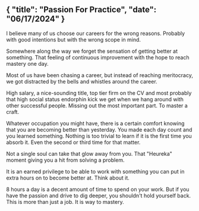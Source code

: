 {
  "title": "Passion For Practice",
  "date": "06/17/2024"
}
---

I believe many of us choose our careers for the wrong reasons. Probably with good intentions but with the wrong scope in mind. 

Somewhere along the way we forget the sensation of getting better at something. That feeling of continuous improvement with the hope to reach mastery one day.

Most of us have been chasing a career, but instead of reaching meritocracy, we got distracted by the bells and whistles around the career. 

High salary, a nice-sounding title, top tier firm on the CV and most probably that high social status endorphin kick we get when we hang around with other successful people. Missing out the most important part. To master a craft.

Whatever occupation you might have, there is a certain comfort knowing that you are becoming better than yesterday. You made each day count and you learned something. Nothing is too trivial to learn if it is the first time you absorb it. Even the second or third time for that matter. 

Not a single soul can take that glow away from you. That "Heureka" moment giving you a hit from solving a problem.

It is an earned privilege to be able to work with something you can put in extra hours on to become better at. Think about it. 

8 hours a day is a decent amount of time to spend on your work. But if you have the passion and drive to dig deeper, you shouldn't hold yourself back. This is more than just a job. It is way to mastery.
